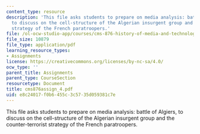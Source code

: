 ```yaml
---
content_type: resource
description: 'This file asks students to prepare on media analysis: battle of Algiers,
  to discuss on the cell-structure of the Algerian insurgent group and the counter-terrorist
  strategy of the French paratroopers.'
file: /ol-ocw-studio-app/courses/cms-876-history-of-media-and-technology-spring-2005/e8c24017f0b6455c3c5735d059381c7e_cms876assign_4.pdf
file_size: 10879
file_type: application/pdf
learning_resource_types:
- Assignments
license: https://creativecommons.org/licenses/by-nc-sa/4.0/
ocw_type: ''
parent_title: Assignments
parent_type: CourseSection
resourcetype: Document
title: cms876assign_4.pdf
uid: e8c24017-f0b6-455c-3c57-35d059381c7e
---
```

This file asks students to prepare on media analysis: battle of Algiers, to discuss on the cell-structure of the Algerian insurgent group and the counter-terrorist strategy of the French paratroopers.